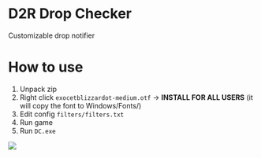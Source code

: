 # D2R Drop Checker

Customizable drop notifier

# How to use

1. Unpack zip
2. Right click `exocetblizzardot-medium.otf` -> **INSTALL FOR ALL USERS** (it will copy the font to Windows/Fonts/)
3. Edit config `filters/filters.txt`
4. Run game
5. Run `DC.exe`

<img src='./2.gif'>

